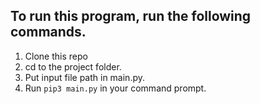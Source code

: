 ## To run this program, run the following commands.

1. Clone this repo
2. cd to the project folder.
3. Put input file path in main.py.
4. Run `pip3 main.py` in your command prompt.